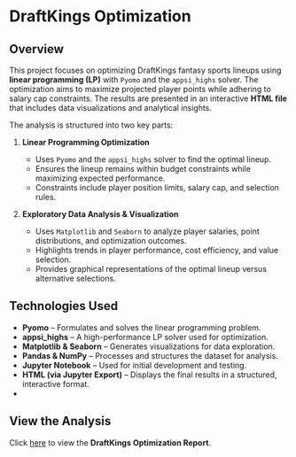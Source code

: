 # DraftKings Optimization

## Overview

This project focuses on optimizing DraftKings fantasy sports lineups using **linear programming (LP)** with `Pyomo` and the `appsi_highs` solver. The optimization aims to maximize projected player points while adhering to salary cap constraints. The results are presented in an interactive **HTML file** that includes data visualizations and analytical insights.

The analysis is structured into two key parts:

1. **Linear Programming Optimization**  
   - Uses `Pyomo` and the `appsi_highs` solver to find the optimal lineup.
   - Ensures the lineup remains within budget constraints while maximizing expected performance.
   - Constraints include player position limits, salary cap, and selection rules.

2. **Exploratory Data Analysis & Visualization**  
   - Uses `Matplotlib` and `Seaborn` to analyze player salaries, point distributions, and optimization outcomes.
   - Highlights trends in player performance, cost efficiency, and value selection.
   - Provides graphical representations of the optimal lineup versus alternative selections.

## Technologies Used

- **Pyomo** – Formulates and solves the linear programming problem.
- **appsi_highs** – A high-performance LP solver used for optimization.
- **Matplotlib & Seaborn** – Generates visualizations for data exploration.
- **Pandas & NumPy** – Processes and structures the dataset for analysis.
- **Jupyter Notebook** – Used for initial development and testing.
- **HTML (via Jupyter Export)** – Displays the final results in a structured, interactive format.
- 
## View the Analysis  
Click [here](https://sophiaremington.github.io/NFL-DraftKings-Optimization-Project/FinalProject.html) to view the **DraftKings Optimization Report**.
